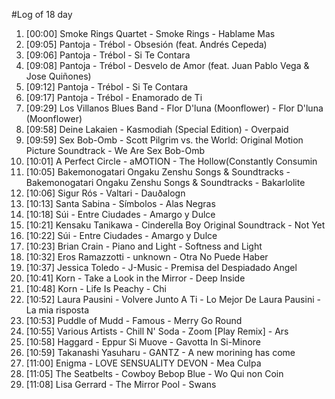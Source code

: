 #Log of 18 day

1. [00:00] Smoke Rings Quartet - Smoke Rings - Hablame Mas
1. [09:05] Pantoja - Trébol - Obsesión (feat. Andrés Cepeda)
1. [09:06] Pantoja - Trébol - Si Te Contara
1. [09:08] Pantoja - Trébol - Desvelo de Amor (feat. Juan Pablo Vega & Jose Quiñones)
1. [09:12] Pantoja - Trébol - Si Te Contara
1. [09:17] Pantoja - Trébol - Enamorado de Ti
1. [09:29] Los Villanos Blues Band - Flor D'luna (Moonflower) - Flor D'luna (Moonflower)
1. [09:58] Deine Lakaien - Kasmodiah (Special Edition) - Overpaid
1. [09:59] Sex Bob-Omb - Scott Pilgrim vs. the World: Original Motion Picture Soundtrack - We Are Sex Bob-Omb
1. [10:01] A Perfect Circle - aMOTION - The Hollow(Constantly Consumin
1. [10:05] Bakemonogatari Ongaku Zenshu Songs & Soundtracks - Bakemonogatari Ongaku Zenshu Songs & Soundtracks - Bakarlolite
1. [10:06] Sigur Rós - Valtari - Dauðalogn
1. [10:13] Santa Sabina - Símbolos - Alas Negras
1. [10:18] Súi - Entre Ciudades - Amargo y Dulce
1. [10:21] Kensaku Tanikawa - Cinderella Boy Original Soundtrack - Not Yet
1. [10:22] Súi - Entre Ciudades - Amargo y Dulce
1. [10:23] Brian Crain - Piano and Light - Softness and Light
1. [10:32] Eros Ramazzotti - unknown - Otra No Puede Haber
1. [10:37] Jessica Toledo - J-Music - Premisa del Despiadado Angel
1. [10:41] Korn - Take a Look in the Mirror - Deep Inside
1. [10:48] Korn - Life Is Peachy - Chi
1. [10:52] Laura Pausini - Volvere Junto A Ti - Lo Mejor De Laura Pausini - La mia risposta
1. [10:53] Puddle of Mudd - Famous - Merry Go Round
1. [10:55] Various Artists - Chill N' Soda - Zoom [Play Remix] - Ars
1. [10:58] Haggard - Eppur Si Muove - Gavotta In Si-Minore
1. [10:59] Takanashi Yasuharu - GANTZ - A new morining has come
1. [11:00] Enigma - LOVE SENSUALITY DEVON - Mea Culpa
1. [11:05] The Seatbelts - Cowboy Bebop Blue - Wo Qui non Coin
1. [11:08] Lisa Gerrard - The Mirror Pool - Swans
